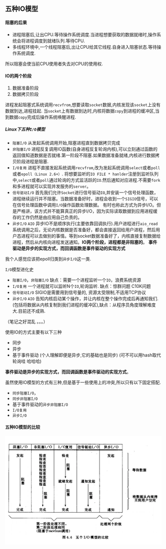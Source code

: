 ## 五种IO模型

#### 阻塞的后果

 - 进程阻塞后,让出CPU.等待操作系统调度.当进程想要获取的数据就绪时,操作系统会将进程调度到就绪队列.等待CPU.
 - 多线程环境中,一个线程阻塞后,出让CPU给其它线程.自身进入阻塞状态.等待操作系统调度.
 
所以阻塞会使当前CPU使用者失去对CPU的使用权. 

#### IO的两个阶段

 1. 数据准备阶段
 2. 数据拷贝阶段 

进程发起阻塞式系统调用`recvfrom`,想要读取`socket`数据,内核发现该`socket`上没有数据到达,进程挂起.
当`socket`上有数据到达时,内核将数据`copy`到进程的缓冲区,当到数据`copy`完成后操作系统唤醒进程.

##### Linux下五种`I/O`模型

 - `阻塞I/O`    从发起系统调用开始,阻塞进程直到数据拷贝完成 
 - `非阻塞I/O`  进程反复调用IO函数(自身进程反复轮询内核),可以立刻通过函数的返回值知道数据是否就绪.第一阶段不阻塞.如果数据准备就绪,内核进行数据拷贝阶段进程是阻塞.
 - `I/O复用`    进程不直接发起系统调用`recvfrom`,改为发起系统调用`select`或者`poll`或者`epoll（Linux 2.6+）`.
    将想要监听的`IO FILE * hanlder`注册到监听队列中,`select`或者`poll`通过轮询的方式监活跃的`IO`.然后通知对应进程.不需要`fork`和多进程就可以实现并发服务的`server`。
 - `信号驱动I/O` 首先我们允许`Socket`进行信号驱动`IO`,并安装一个信号处理函数，进程继续运行并不阻塞。当数据准备好时，进程会收到一个`SIGIO`信号，可以在信号处理函数中调用`I/O`操作函数处理数据。
    有时也称此方式为异步I/O。但是严格讲，该方式并不能算真正的异步I/O，因为实际读取数据到应用进程缓存的工作仍然是由应用自己负责的。  
 - `异步I/O` `AIO`   异步IO不是顺序执行(主要依靠回调执行).用户进程进行`aio_read`系统调用之后，无论内核数据是否准备好，都会直接返回给用户进程，然后用户态进程可以去做别的事情。等到socket数据准备好了，内核直接复制数据给进程，然后从内核向进程发送通知。**IO两个阶段，进程都是非阻塞的**。
    **事件驱动是异步的实现方式，而回调函数是事件驱动的实现方式**
    
我个人感觉应该把epoll归类到`异步I/O`这一类.     

`I/O`模型进化史

 - `阻塞I/O`，`非阻塞I/O`  缺点：需要一个进程监听一个`IO`，浪费系统资源
 - `I/O复用`  一个进程就可以监听N个`IO`,轮询监听. 缺点：惊群问题 C10K问题
 - `信号驱动I/O` SIGIO是需要用到信号量的, 资源太受限制,不适用TCP协议 
 - `异步I/O` `AIO`  告知内核启动某个操作，并让内核在整个操作完成后再通知我们.(包括将数据从内核复制到我们进程的缓冲区),缺点：从程序员角度理解难度大.目前还不成熟.  

（笔记之好混乱 。。。）

使用IO的方式主要有以下三种

 - 同步
 - 异步
 - 基于事件驱动 (个人理解即便是异步,它的基础也是同步) (可不可以用hash取代轮询哇 哈哈哈)
 
**事件驱动是异步的实现方式，而回调函数是事件驱动的实现方式**。 

虽然使用IO模型的方式有三种,但是基于一些使用上的冲突,所以只有以下固定搭配.

 - `同步阻塞I/O`，
 - `同步非阻塞I/O`
 - 基于事件驱动的`异步非阻塞I/O`
 - `I/O复用`   
 - `异步I/O`  

#### 五种IO模型的比较

![](.io_images/f5dae4af.png)

